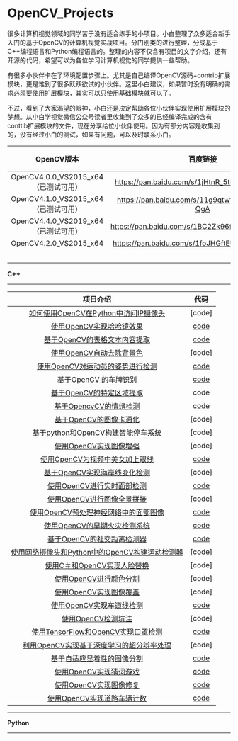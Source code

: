 # OpenCV_Projects
很多计算机视觉领域的同学苦于没有适合练手的小项目。小白整理了众多适合新手入门的基于OpenCV的计算机视觉实战项目。分门别类的进行整理，分成基于C++编程语言和Python编程语言的。整理的内容不仅含有项目的文字介绍，还有开源的代码，希望可以为各位学习计算机视觉的同学提供一些帮助。



有很多小伙伴卡在了环境配置步骤上。尤其是自己编译OpenCV源码+contrib扩展模块，更是难到了很多跃跃欲试的小伙伴。这里小白建议，如果暂时没有明确的需求必须要使用扩展模块，其实可以只使用基础模块就可以了。



不过，看到了大家渴望的眼神，小白还是决定帮助各位小伙伴实现使用扩展模块的梦想。从小白学视觉微信公众号读者里收集到了众多的已经编译完成的含有conttib扩展模块的文件，现在分享给位小伙伴使用。因为有部分内容是收集到的，没有经过小白的测试，如果有问题，可以及时联系小白。



|              OpenCV版本              |                    百度链接                     | 提取码 |
| :----------------------------------: | :---------------------------------------------: | :----: |
| OpenCV4.0.0_VS2015_x64（已测试可用） | https://pan.baidu.com/s/1jHtnR_5tfIql6HcmXA8AHw |  e2ly  |
| OpenCV4.1.0_VS2015_x64（已测试可用） | https://pan.baidu.com/s/11g9qtwt6KWdZ6PuOxg-QgA |  uje6  |
| OpenCV4.4.0_VS2019_x64（已测试可用） | https://pan.baidu.com/s/1BC2Zk96fuV1bc8qNuQAbyg |  7fu6  |
|        OpenCV4.2.0_VS2015_x64        | https://pan.baidu.com/s/1foJHGftEUbz4gIW4T4Xo6g |  rafa  |
|                                      |                                                 |        |
|                                      |                                                 |        |
|                                      |                                                 |        |
|                                      |                                                 |        |
|                                      |                                                 |        |







**C++**

------

|                           项目介绍                           |                             代码                             |
| :----------------------------------------------------------: | :----------------------------------------------------------: |
| [如何使用OpenCV在Python中访问IP摄像头](https://mp.weixin.qq.com/s/3C7WMDXlT0ZUSsnZUumEVg) |                            [code]                            |
| [使用OpenCV实现哈哈镜效果](https://mp.weixin.qq.com/s?__biz=MzU0NjgzMDIxMQ==&mid=2247490886&idx=1&sn=117a8cf1367ab228fcb3a6e1e2b2a8f3&chksm=fb56ffaacc2176bc80a50be142956bfe85e5bf96957a7a975b3d73e502885e279d0b2999c043&token=128401448&lang=zh_CN#rd) | [code](https://github.com/spmallick/learnopencv/tree/master/FunnyMirrors) |
| [基于OpenCV的表格文本内容提取](https://mp.weixin.qq.com/s?__biz=MzU0NjgzMDIxMQ==&mid=2247490880&idx=1&sn=857abb328299af950b54abd3dfd7374d&chksm=fb56ffaccc2176ba9596aa7ede9c1790e77c1b30075057173168fe46e76a82ddf8d85c646280&token=128401448&lang=zh_CN#rd) | [code](https://github.com/fazlurnu/Text-Extraction-Table-Image) |
| [使用OpenCV自动去除背景色](https://mp.weixin.qq.com/s?__biz=MzU0NjgzMDIxMQ==&mid=2247490629&idx=1&sn=2ce1924c6463f4a39c6271926df10d79&chksm=fb56fea9cc2177bf76e31fa7c37360eca98fa95a375ee2649838653b0f837a7ea072dc07d202&token=128401448&lang=zh_CN#rd) |                            [code]                            |
| [使用OpenCV对运动员的姿势进行检测](https://mp.weixin.qq.com/s?__biz=MzU0NjgzMDIxMQ==&mid=2247490621&idx=1&sn=d369e6052cd41f31a45e593dbd6b05ba&chksm=fb56fed1cc2177c7f4ac17789c7aa3540114cb766b18661b0be31d99131ce98f920006664b23&token=128401448&lang=zh_CN#rd) | [code](https://github.com/ManaliSeth/Athlete-Pose-Detection) |
| [基于OpenCV 的车牌识别](https://mp.weixin.qq.com/s?__biz=MzU0NjgzMDIxMQ==&mid=2247490602&idx=1&sn=ab6b2b1a9e84ff81df2edc3cd0652ba1&chksm=fb56fec6cc2177d0e29eaf2a587b5e204c6bf222f13accaec79acc73ae5f5effec7d929679c2&token=128401448&lang=zh_CN#rd) | [code](https://github.com/GeekyPRAVEE/OpenCV-Projects/blob/master/LicensePlateRecoginition.ipynb) |
| [基于OpenCV的特定区域提取](https://mp.weixin.qq.com/s?__biz=MzU0NjgzMDIxMQ==&mid=2247490464&idx=1&sn=f40a24cde22614fd5bafd05a70a84776&chksm=fb56f94ccc21705a408829f02410fb4527c847d110527a59c6aa487625e30224b3522a233b25&token=128401448&lang=zh_CN#rd) |                             code                             |
| [基于OpencvCV的情绪检测](https://mp.weixin.qq.com/s?__biz=MzU0NjgzMDIxMQ==&mid=2247490278&idx=1&sn=feeed6d9e4a622a60907bfa7dd7557e5&chksm=fb56f80acc21711ced2a80b0fd5a7ca205766375cd198f05bafbd129f36a7da453776a5b4b30&token=128401448&lang=zh_CN#rd) |    [code](https://github.com/karansjc1/emotion-detection)    |
| [基于OpenCV的图像卡通化](https://mp.weixin.qq.com/s?__biz=MzU0NjgzMDIxMQ==&mid=2247490152&idx=2&sn=852db92d636b04481b3680d6750d5ce3&chksm=fb56f884cc2171928498ec6a3aededbc83e6157dab8dc0f20b494824d4daf8479e9d9907d102&token=128401448&lang=zh_CN#rd) |                            [code]                            |
| [基于python和OpenCV构建智能停车系统](https://mp.weixin.qq.com/s?__biz=MzU0NjgzMDIxMQ==&mid=2247490083&idx=1&sn=a572e2dd8f1cc444936b93613d6a6f7e&chksm=fb56f8cfcc2171d999787dcee4f7339edaa2d4e580e2d211d551a9a68861f0296bf99cf9c8ee&token=128401448&lang=zh_CN#rd) |                            [code]                            |
| [使用OpenCV实现图像增强](https://mp.weixin.qq.com/s?__biz=MzU0NjgzMDIxMQ==&mid=2247490015&idx=1&sn=518e97c9de7c898b6d2595fc61c4dc65&chksm=fb56fb33cc217225a54aa64de523a0d94304102ff6cbe8bd6c5ebbbcadb2b37554a7b9c0d1eb&token=128401448&lang=zh_CN#rd) |                            [code]                            |
| [使用OpenCV为视频中美女加上眼线](https://mp.weixin.qq.com/s?__biz=MzU0NjgzMDIxMQ==&mid=2247489920&idx=1&sn=ddd05888a2d1cec51b9d36f2b7fdb6a1&chksm=fb56fb6ccc21727a94e08680e72550639f11550e7e9ebb42f4c231a1bed5786dcc53917b822b&token=128401448&lang=zh_CN#rd) |  [code](https://github.com/kaushil24/Artificial-Eyeliner/)   |
| [基于OpenCV实现海岸线变化检测](https://mp.weixin.qq.com/s?__biz=MzU0NjgzMDIxMQ==&mid=2247489910&idx=1&sn=fc458d126bc5b66d7692659da0f43a62&chksm=fb56fb9acc21728c545e350b60f4000fc2f8a33724c145f03bab919fce7d8dc2bea513f534e6&token=128401448&lang=zh_CN#rd) |                            [code]                            |
| [使用OpenCV进行实时面部检测](https://mp.weixin.qq.com/s?__biz=MzU0NjgzMDIxMQ==&mid=2247489851&idx=1&sn=bf925ef849a867c27bc8261a88cdd899&chksm=fb56fbd7cc2172c1cbfc7e10585a855545c4d1fba5e17d57bb51157df1b33a93c57b1e20054d&token=128401448&lang=zh_CN#rd) |         [code](https://github.com/Guarouba/face_rec)         |
| [使用OpenCV进行图像全景拼接](https://mp.weixin.qq.com/s?__biz=MzU0NjgzMDIxMQ==&mid=2247489717&idx=1&sn=a384aedfd25f5f081acd3eb21e98778d&chksm=fb56fa59cc21734f861bb17d6a71771ca7a2db03d4a1c418dd367b291bd618b0348ec922d8f5&token=128401448&lang=zh_CN#rd) |                            [code]                            |
| [使用OpenCV预处理神经网络中的面部图像](https://mp.weixin.qq.com/s?__biz=MzU0NjgzMDIxMQ==&mid=2247489691&idx=1&sn=ed98af224018e09ecaae1419b1a03307&chksm=fb56fa77cc2173618e6f413bfa49f136f513f2348efd24031cc82cd1fe648e072691e678e83a&token=128401448&lang=zh_CN#rd) | [code](https://github.com/vjgpt/Face-and-Emotion-Recognition) |
| [使用OpenCV的早期火灾检测系统](https://mp.weixin.qq.com/s?__biz=MzU0NjgzMDIxMQ==&mid=2247489440&idx=1&sn=a441f2d47223b668a6ac6c4d9ea4e734&chksm=fb56f54ccc217c5a5537efde02c891230369922fb8e7a02018ebf372fcb5ad66326a8fe2f531&token=128401448&lang=zh_CN#rd) |  [code](https://github.com/DeepQuestAI/Fire-Smoke-Dataset)   |
| [基于OpenCV的社交距离检测器](https://mp.weixin.qq.com/s?__biz=MzU0NjgzMDIxMQ==&mid=2247489175&idx=1&sn=7e977c6402250fc5c710a59e0e91d4bc&chksm=fb56f47bcc217d6d373ca283adcd429d3312ad2fa549448d0bc2da1b49ba750eb82588e8deb0&token=128401448&lang=zh_CN#rd) | [code](https://github.com/basileroth75/covid-social-distancing-detection) |
| [使用网络摄像头和Python中的OpenCV构建运动检测器](https://mp.weixin.qq.com/s?__biz=MzU0NjgzMDIxMQ==&mid=2247489004&idx=1&sn=d6000de5b1fcf5cf092a860953833c22&chksm=fb56f700cc217e16f7a0b550c2ef14db1a9b4c6f24056774566a72fa213c256126a124506292&token=128401448&lang=zh_CN#rd) |                            [code]                            |
| [使用C＃和OpenCV实现人脸替换](https://mp.weixin.qq.com/s?__biz=MzU0NjgzMDIxMQ==&mid=2247488945&idx=1&sn=a29cc6d5239d015d293d1833e7523fb8&chksm=fb56f75dcc217e4bc803ed206907f154f8e25a4ead8f04603f3066f22f48c077b8d56c2d23ba&token=128401448&lang=zh_CN#rd) |                            [code]                            |
| [使用OpenCV进行颜色分割](https://mp.weixin.qq.com/s?__biz=MzU0NjgzMDIxMQ==&mid=2247488684&idx=1&sn=cc7e3116b9c7172ca96b3187149b9131&chksm=fb56f640cc217f565c72ff68acad26b979457bebe9b4869f49fcf93fd80bc62bf08e8b6a6c67&token=128401448&lang=zh_CN#rd) |                            [code]                            |
| [使用OpenCV实现图像覆盖](https://mp.weixin.qq.com/s?__biz=MzU0NjgzMDIxMQ==&mid=2247488514&idx=1&sn=6d3d315b30e9c736ecf23ab8816dac19&chksm=fb56f6eecc217ff8c0205bd5cf77e42820999753bd6d4ab20eb1609f003ff456dfafd963abdd&token=128401448&lang=zh_CN#rd) |                            [code]                            |
| [使用OpenCV实现车道线检测](https://mp.weixin.qq.com/s?__biz=MzU0NjgzMDIxMQ==&mid=2247488373&idx=1&sn=af55fb1dec79b2281b0923ca6c18216c&chksm=fb56f199cc21788f0686f8f18ac9f6f786b4acf9abee24b9e3ab77187f84575f4c4197e56dd8&token=128401448&lang=zh_CN#rd) | [code](https://github.com/KushalBKusram/AdvancedLaneDetection) |
| [使用OpenCV检测坑洼](https://mp.weixin.qq.com/s?__biz=MzU0NjgzMDIxMQ==&mid=2247488317&idx=1&sn=8c1e5192f1a526bef98f2c03031ab47e&chksm=fb56f1d1cc2178c72e127ac73d6445a210a39aa8341098a35b600eed0b1aaa4fc1d9d5e3e5b4&token=128401448&lang=zh_CN#rd) |                            [code]                            |
| [使用TensorFlow和OpenCV实现口罩检测](https://mp.weixin.qq.com/s?__biz=MzU0NjgzMDIxMQ==&mid=2247488108&idx=1&sn=9dd54acec574d08fcfa33a784e6b6556&chksm=fb56f080cc2179966cb780ed7cda084fe75671b1f85c9091b6ecf9d2e03dd5d0ce45d120a3e8&token=128401448&lang=zh_CN#rd) | [code](https://github.com/mk-gurucharan/Face-Mask-Detection/) |
| [利用OpenCV实现基于深度学习的超分辨率处理](https://mp.weixin.qq.com/s?__biz=MzU0NjgzMDIxMQ==&mid=2247487670&idx=1&sn=e99456df56fa609081ad559cfb7a9efc&chksm=fb56f25acc217b4cba1f9a257cb260d2081f3005ed010199523a190b695045db117322b87d63&token=128401448&lang=zh_CN#rd) |                            [code]                            |
| [基于自适应显着性的图像分割](https://mp.weixin.qq.com/s?__biz=MzU0NjgzMDIxMQ==&mid=2247487350&idx=1&sn=c9e8440347e3f28ed6d4b4a92c3e4c60&chksm=fb56ed9acc21648c3be5a5da47429acd108e06226028d9a5662d8a0b0cf5583ec85ea85bd94c&token=128401448&lang=zh_CN#rd) |   [code](**https://github.com/TimChinenov/GraspPicture**)    |
| [使用OpenCV实现猜词游戏](https://mp.weixin.qq.com/s?__biz=MzU0NjgzMDIxMQ==&mid=2247485904&idx=1&sn=5ccf74f836ab299b6f0fa8807864d535&chksm=fb56eb3ccc21622a1ce06c3546118ef9b631823b1021d0288103164323e4e9e0d555a6b51b78&token=128401448&lang=zh_CN#rd) | [code](https://github.com/spmallick/learnopencv/tree/master/Hangman) |
| [使用OpenCV实现图像修复](https://mp.weixin.qq.com/s?__biz=MzU0NjgzMDIxMQ==&mid=2247485719&idx=1&sn=64541c892062361e353b8710cb277d1e&chksm=fb56ebfbcc2162edbe521f4484bc90844f62704df43b853d8fe5f3954fb83d9afe29f22520da&token=128401448&lang=zh_CN#rd) | [code](https://github.com/spmallick/learnopencv/tree/master/Image-Inpainting) |
| [使用OpenCV实现道路车辆计数](https://mp.weixin.qq.com/s?__biz=MzU0NjgzMDIxMQ==&mid=2247488820&idx=2&sn=4769e0a1fc3bdd1a4abe498e2dfa0e16&chksm=fb56f7d8cc217ece88f1cde0633a8c791a404833d1b44d3101670640e8e6b58c4ad610217a9f&token=128401448&lang=zh_CN#rd) | [code](https://github.com/creotiv/object_detection_projects/tree/master/opencv_traffic_counting) |

















------

**Python**

------





